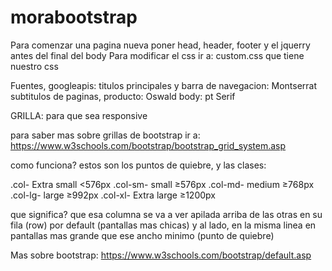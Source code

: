 # morabootstrap


Para comenzar una pagina nueva poner head, header, footer y el jquerry antes del final del body
Para modificar el css ir a: custom.css que tiene nuestro css

Fuentes, googleapis:
titulos principales y barra de navegacion: Montserrat
subtitulos de paginas, producto: Oswald
body: pt Serif


GRILLA: para que sea responsive

para saber mas sobre grillas de bootstrap ir a:
https://www.w3schools.com/bootstrap/bootstrap_grid_system.asp

como funciona?
estos son los puntos de quiebre, y las clases:

.col-	Extra small <576px
.col-sm- small ≥576px
.col-md- medium ≥768px
.col-lg- large ≥992px
.col-xl- Extra large ≥1200px

que significa?
que esa columna se va a ver apilada arriba de las otras en su fila (row) por default (pantallas mas chicas) y al lado, en la misma linea en pantallas mas grande que ese ancho minimo (punto de quiebre)



Mas sobre bootstrap: https://www.w3schools.com/bootstrap/default.asp
